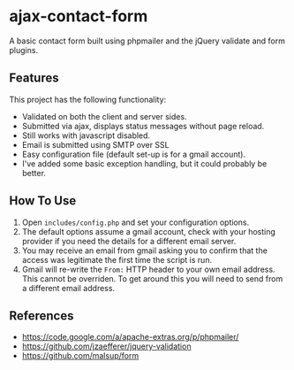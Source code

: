 # ajax-contact-form

A basic contact form built using phpmailer and the jQuery validate and form plugins.

## Features
This project has the following functionality:

* Validated on both the client and server sides.
* Submitted via ajax, displays status messages without page reload.
* Still works with javascript disabled.
* Email is submitted using SMTP over SSL
* Easy configuration file (default set-up is for a gmail account).
* I've added some basic exception handling, but it could probably be better.

## How To Use
1. Open `includes/config.php` and set your configuration options.
2. The default options assume a gmail account, check with your hosting provider if 
you need the details for a different email server.
3. You may receive an email from gmail asking you to confirm that the access was 
legitimate the first time the script is run.
4. Gmail will re-write the `From:` HTTP header to your own email address. This cannot be overriden. 
To get around this you will need to send from a different email address.

## References
* https://code.google.com/a/apache-extras.org/p/phpmailer/
* https://github.com/jzaefferer/jquery-validation
* https://github.com/malsup/form